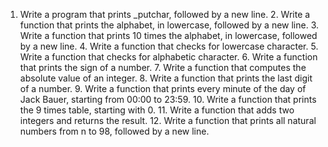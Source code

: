 1. Write a program that prints _putchar, followed by a new line. 2. Write a function that prints the alphabet, in lowercase, followed by a new line. 3. Write a function that prints 10 times the alphabet, in lowercase, followed by a new line. 4. Write a function that checks for lowercase character. 5. Write a function that checks for alphabetic character. 6. Write a function that prints the sign of a number. 7. Write a function that computes the absolute value of an integer. 8. Write a function that prints the last digit of a number. 9. Write a function that prints every minute of the day of Jack Bauer, starting from 00:00 to 23:59. 10. Write a function that prints the 9 times table, starting with 0. 11. Write a function that adds two integers and returns the result. 12. Write a function that prints all natural numbers from n to 98, followed by a new line.
